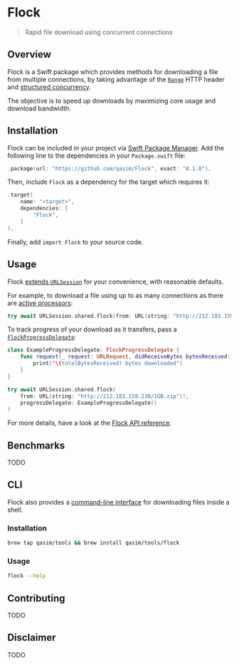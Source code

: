# Flock

> Rapid file download using concurrent connections

## Overview

Flock is a Swift package which provides methods for downloading a file from multiple connections, by taking advantage of the [`Range`](https://developer.mozilla.org/en-US/docs/Web/HTTP/Headers/Range) HTTP header and [structured concurrency](https://docs.swift.org/swift-book/LanguageGuide/Concurrency.html#ID642).

The objective is to speed up downloads by maximizing core usage and download bandwidth.

## Installation

Flock can be included in your project via [Swift Package Manager](https://www.swift.org/package-manager). Add the following line to the dependencies in your `Package.swift` file:

```swift
.package(url: "https://github.com/qasim/Flock", exact: "0.1.0"),
```

Then, include `Flock` as a dependency for the target which requires it:

```swift
.target(
    name: "<target>",
    dependencies: [
        "Flock",
    ]
),
```

Finally, add `import Flock` to your source code.

## Usage

Flock [extends `URLSession`](https://flock.qas.im/documentation/flock/foundation/urlsession) for your convenience, with reasonable defaults.

For example, to download a file using up to as many connections as there are [active processors](https://developer.apple.com/documentation/foundation/processinfo/1408184-activeprocessorcount):

```swift
try await URLSession.shared.flock(from: URL(string: "http://212.183.159.230/1GB.zip")!)
```

To track progress of your download as it transfers, pass a [`FlockProgressDelegate`](https://flock.qas.im/documentation/flock/flockprogressdelegate):

```swift
class ExampleProgressDelegate: FlockProgressDelegate {
    func request(_ request: URLRequest, didReceiveBytes bytesReceived: Int, totalBytesReceived: Int, totalBytesExpected: Int?) {
        print("\(totalBytesReceived) bytes downloaded")
    }
}
```
```swift
try await URLSession.shared.flock(
    from: URL(string: "http://212.183.159.230/1GB.zip")!, 
    progressDelegate: ExampleProgressDelegate()
)
```

For more details, have a look at the [Flock API reference](https://flock.qas.im).

## Benchmarks

TODO

## CLI

Flock also provides a [command-line interface](https://github.com/qasim/Flock/tree/main/CLI) for downloading files inside a shell.

### Installation

```bash
brew tap qasim/tools && brew install qasim/tools/flock
```

### Usage

```bash
flock --help
```

## Contributing

TODO

## Disclaimer

TODO
